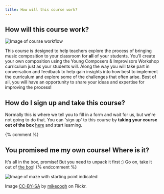 ```yaml
---
title: How will this course work?
---
```


## How will this course work?

![Image of course workflow]({{site.baseurl}}/img/cole.png)

This course is designed to help teachers explore the process of bringing music composition to your classroom for **all** of your students. You'll create your own composition using the Young Composers & Improvisors Workshop curriculum just as your students will. Along the way you will take part in conversation and feedback to help gain insights into how best to implement the curriculum and explore some of the challenges that often arise. Best of all, you will have an opportunity to share your ideas and expertise for improving the process! 

## How do I sign up and take this course?

Normally this is where we tell you to fill in a form and wait for us, but we're not going to do that. You can 'sign up' to this course by **taking your course out of the box** [here]({{site.baseurl}}/modules/start/the-box/) and start learning.

{% comment %}
## You promised me my own course! Where is it?

It's all in the box, promise! But you need to unpack it first :) Go on, take it out of [the box]({{site.baseurl}}/modules/start/the-box/)!
{% endcomment %}

![Image of maze with starting point indicated]({{site.baseurl}}/img/start.jpg)

Image [CC-BY-SA](https://creativecommons.org/licenses/by-sa/2.0/) by [mikecogh](https://www.flickr.com/photos/mikecogh/11300349426) on Flickr.



